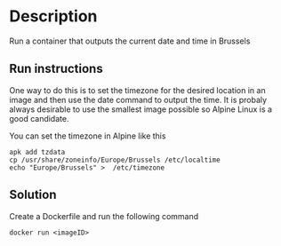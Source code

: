 # Description

Run a container that outputs the current date and time in Brussels

## Run instructions

One way to do this is to set the timezone for the desired location in an image and then use the date command to output the time.
It is probaly always desirable to use the smallest image possible so Alpine Linux is a good candidate.

You can set the timezone in Alpine like this

    apk add tzdata
    cp /usr/share/zoneinfo/Europe/Brussels /etc/localtime
    echo "Europe/Brussels" >  /etc/timezone

## Solution

Create a Dockerfile and run the following command

    docker run <imageID>
